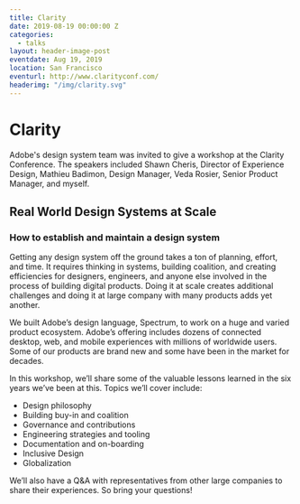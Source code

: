 ```yaml
---
title: Clarity
date: 2019-08-19 00:00:00 Z
categories:
  - talks
layout: header-image-post
eventdate: Aug 19, 2019
location: San Francisco
eventurl: http://www.clarityconf.com/
headerimg: "/img/clarity.svg"
---
```


# Clarity

Adobe's design system team was invited to give a workshop at the Clarity Conference. The speakers included Shawn Cheris, Director of Experience Design, Mathieu Badimon, Design Manager, Veda Rosier, Senior Product Manager, and myself.

## Real World Design Systems at Scale

### How to establish and maintain a design system

Getting any design system off the ground takes a ton of planning, effort, and time. It requires thinking in systems, building coalition, and creating efficiencies for designers, engineers, and anyone else involved in the process of building digital products. Doing it at scale creates additional challenges and doing it at large company with many products adds yet another.

We built Adobe’s design language, Spectrum, to work on a huge and varied product ecosystem. Adobe’s offering includes dozens of connected desktop, web, and mobile experiences with millions of worldwide users. Some of our products are brand new and some have been in the market for decades.

In this workshop, we’ll share some of the valuable lessons learned in the six years we’ve been at this. Topics we’ll cover include:

- Design philosophy
- Building buy-in and coalition
- Governance and contributions
- Engineering strategies and tooling
- Documentation and on-boarding
- Inclusive Design
- Globalization

We’ll also have a Q&A with representatives from other large companies to share their experiences. So bring your questions!
